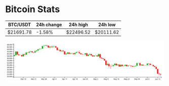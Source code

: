 # Bitcoin Stats

BTC/USDT|24h change|24h high|24h low|
|---|---|---|---|
|$21691.78|-1.58%|$22496.52|$20111.62|

<img src="./chart.svg">
